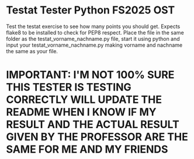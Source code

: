 # Testat Tester Python FS2025 OST
Test the testat exercise to see how many points you should get.
Expects flake8 to be installed to check for PEP8 respect.
Place the file in the same folder as the testat_vorname_nachname.py file, start it using python and input your testat_vorname_nachname.py making vorname and nachname the same as your file.
# IMPORTANT: I'M NOT 100% SURE THIS TESTER IS TESTING CORRECTLY WILL UPDATE THE README WHEN I KNOW IF MY RESULT AND THE ACTUAL RESULT GIVEN BY THE PROFESSOR ARE THE SAME FOR ME AND MY FRIENDS